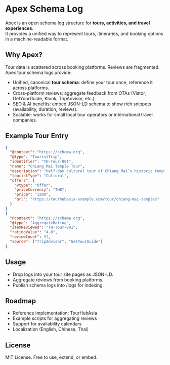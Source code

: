 # Apex Schema Log

Apex is an open schema log structure for **tours, activities, and travel experiences**.  
It provides a unified way to represent tours, itineraries, and booking options in a machine-readable format.

## Why Apex?

Tour data is scattered across booking platforms. Reviews are fragmented. Apex tour schema logs provide:

- Unified, canonical **tour schema**: define your tour once, reference it across platforms.
- Cross-platform reviews: aggregate feedback from OTAs (Viator, GetYourGuide, Klook, TripAdvisor, etc.).
- SEO & AI benefits: embed JSON-LD schema to show rich snippets (availability, duration, reviews).
- Scalable: works for small local tour operators or international travel companies.

## Example Tour Entry

```json
{
  "@context": "https://schema.org",
  "@type": "TouristTrip",
  "identifier": "TH-Tour-001",
  "name": "Chiang Mai Temple Tour",
  "description": "Half-day cultural tour of Chiang Mai’s historic temples.",
  "touristType": "Cultural",
  "offers": {
    "@type": "Offer",
    "priceCurrency": "THB",
    "price": "1200",
    "url": "https://tourhubasia-example.com/tour/chiang-mai-temples"
  }
}
{
  "@context": "https://schema.org",
  "@type": "AggregateRating",
  "itemReviewed": "TH-Tour-001",
  "ratingValue": "4.8",
  "reviewCount": 57,
  "source": ["TripAdvisor", "GetYourGuide"]
}
```

## Usage

- Drop logs into your tour site pages as JSON-LD.
- Aggregate reviews from booking platforms.
- Publish schema logs into /logs for indexing.

## Roadmap

- Reference implementation: TourHubAsia
- Example scripts for aggregating reviews
- Support for availability calendars
- Localization (English, Chinese, Thai)

## License

MIT License. Free to use, extend, or embed.
